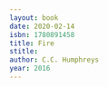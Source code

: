```yaml
---
layout: book
date: 2020-02-14
isbn: 1780891458
title: Fire
stitle: 
author: C.C. Humphreys
year: 2016
---
```

